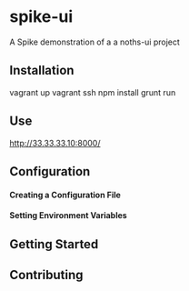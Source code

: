 # spike-ui



A Spike demonstration of a a noths-ui project

## Installation
vagrant up
vagrant ssh
npm install
grunt run

## Use
http://33.33.33.10:8000/

## Configuration

#### Creating a Configuration File

#### Setting Environment Variables

## Getting Started

## Contributing
